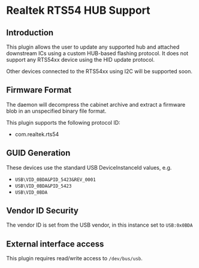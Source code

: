 Realtek RTS54 HUB Support
=========================

Introduction
------------

This plugin allows the user to update any supported hub and attached downstream
ICs using a custom HUB-based flashing protocol. It does not support any RTS54xx
device using the HID update protocol.

Other devices connected to the RTS54xx using I2C will be supported soon.

Firmware Format
---------------

The daemon will decompress the cabinet archive and extract a firmware blob in
an unspecified binary file format.

This plugin supports the following protocol ID:

 * com.realtek.rts54

GUID Generation
---------------

These devices use the standard USB DeviceInstanceId values, e.g.

 * `USB\VID_0BDA&PID_5423&REV_0001`
 * `USB\VID_0BDA&PID_5423`
 * `USB\VID_0BDA`

Vendor ID Security
------------------

The vendor ID is set from the USB vendor, in this instance set to `USB:0x0BDA`

External interface access
-------------------------
This plugin requires read/write access to `/dev/bus/usb`.
